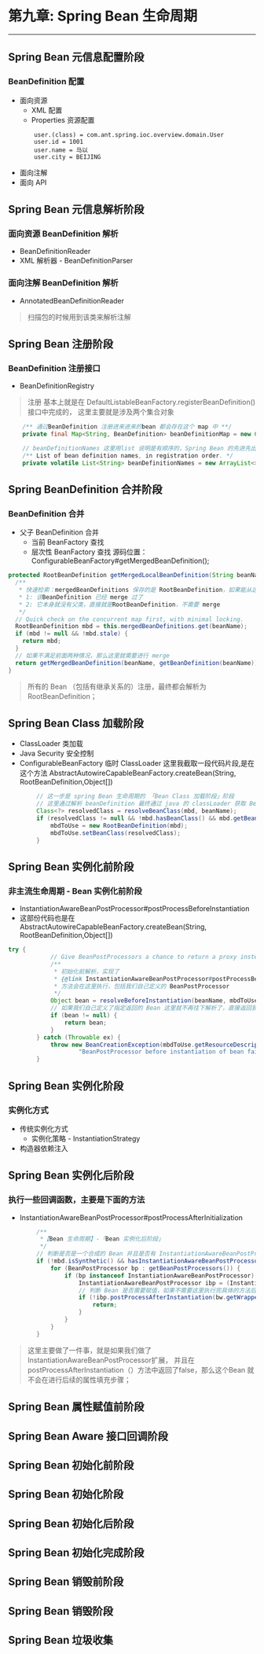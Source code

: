 # 第九章: Spring Bean 生命周期
--- 

## Spring Bean 元信息配置阶段
### BeanDefinition 配置
* 面向资源
    * XML 配置
    * Properties 资源配置
    ```properties
        user.(class) = com.ant.spring.ioc.overview.domain.User
        user.id = 1001
        user.name = 马以
        user.city = BEIJING
    ```
* 面向注解
* 面向 API

## Spring Bean 元信息解析阶段
### 面向资源 BeanDefinition 解析
* BeanDefinitionReader
* XML 解析器 - BeanDefinitionParser

### 面向注解 BeanDefinition 解析
* AnnotatedBeanDefinitionReader
> 扫描包的时候用到该类来解析注解

## Spring Bean 注册阶段
### BeanDefinition 注册接口
* BeanDefinitionRegistry
> 注册 基本上就是在 DefaultListableBeanFactory.registerBeanDefinition() 接口中完成的，
> 这里主要就是涉及两个集合对象
```java
    /** 通过BeanDefinition 注册进来进来的bean 都会存在这个 map 中 **/
    private final Map<String, BeanDefinition> beanDefinitionMap = new ConcurrentHashMap<>(256);

    // beanDefinitionNames 这里用list 说明是有顺序的，Spring Bean 的先进先出特性
    /** List of bean definition names, in registration order. */
    private volatile List<String> beanDefinitionNames = new ArrayList<>(256);
```
## Spring BeanDefinition 合并阶段
### BeanDefinition 合并
* 父子 BeanDefinition 合并
  * 当前 BeanFactory 查找
  * 层次性 BeanFactory 查找
源码位置：ConfigurableBeanFactory#getMergedBeanDefinition();
```java
protected RootBeanDefinition getMergedLocalBeanDefinition(String beanName) throws BeansException {
  /**
   * 快速检索：mergedBeanDefinitions 保存的是 RootBeanDefinition，如果能从这里获取到，那么说明两种情况
   * 1: 该BeanDefinition 已经 merge 过了
   * 2: 它本身就没有父类，直接就是RootBeanDefinition，不需要 merge
   */
  // Quick check on the concurrent map first, with minimal locking.
  RootBeanDefinition mbd = this.mergedBeanDefinitions.get(beanName);
  if (mbd != null && !mbd.stale) {
    return mbd;
  }
  // 如果不满足前面两种情况，那么这里就需要进行 merge
  return getMergedBeanDefinition(beanName, getBeanDefinition(beanName));
}
```
> 所有的 Bean （包括有继承关系的）注册，最终都会解析为 RootBeanDefinition；
## Spring Bean Class 加载阶段
* ClassLoader 类加载
* Java Security 安全控制
* ConfigurableBeanFactory 临时 ClassLoader
这里我截取一段代码片段,是在这个方法
AbstractAutowireCapableBeanFactory.createBean(String, RootBeanDefinition,Object[])
```java
        // 这一步是 spring Bean 生命周期的 「Bean Class 加载阶段」阶段
		// 这里通过解析 beanDefinition 最终通过 java 的 classLoader 获取 Bean 的 Class
		Class<?> resolvedClass = resolveBeanClass(mbd, beanName);
		if (resolvedClass != null && !mbd.hasBeanClass() && mbd.getBeanClassName() != null) {
			mbdToUse = new RootBeanDefinition(mbd);
			mbdToUse.setBeanClass(resolvedClass);
		}
```

## Spring Bean 实例化前阶段
### 非主流生命周期 - Bean 实例化前阶段
* InstantiationAwareBeanPostProcessor#postProcessBeforeInstantiation
* 这部份代码也是在 AbstractAutowireCapableBeanFactory.createBean(String, RootBeanDefinition,Object[])
```java
try {
			// Give BeanPostProcessors a chance to return a proxy instead of the target bean instance.
			/**
			 * 初始化前解析，实现了
			 * {@link InstantiationAwareBeanPostProcessor#postProcessBeforeInstantiation }
			 * 方法会在这里执行，包括我们自己定义的 BeanPostProcessor
			 */
			Object bean = resolveBeforeInstantiation(beanName, mbdToUse);
			// 如果我们自己定义了指定返回的 Bean 这里就不再往下解析了，直接返回我们自己定义的 Bean
			if (bean != null) {
				return bean;
			}
		} catch (Throwable ex) {
			throw new BeanCreationException(mbdToUse.getResourceDescription(), beanName,
					"BeanPostProcessor before instantiation of bean failed", ex);
		}
```

## Spring Bean 实例化阶段
### 实例化方式
* 传统实例化方式
  * 实例化策略 - InstantiationStrategy
* 构造器依赖注入

## Spring Bean 实例化后阶段
### 执行一些回调函数，主要是下面的方法
* InstantiationAwareBeanPostProcessor#postProcessAfterInitialization
```java
        /**
		 *【Bean 生命周期】-「Bean 实例化后阶段」
		 */
		// 判断是否是一个合成的 Bean 并且是否有 InstantiationAwareBeanPostProcessors 处理器
		if (!mbd.isSynthetic() && hasInstantiationAwareBeanPostProcessors()) {
			for (BeanPostProcessor bp : getBeanPostProcessors()) {
				if (bp instanceof InstantiationAwareBeanPostProcessor) {
					InstantiationAwareBeanPostProcessor ibp = (InstantiationAwareBeanPostProcessor) bp;
					// 判断 Bean 是否需要赋值，如果不需要这里执行完具体的方法后（我们方法中可以对bean 进行手动赋值操作）就直接返回
					if (!ibp.postProcessAfterInstantiation(bw.getWrappedInstance(), beanName)) {
						return;
					}
				}
			}
		}
```
> 这里主要做了一件事，就是如果我们做了 InstantiationAwareBeanPostProcessor扩展，
> 并且在postProcessAfterInstantiation（）方法中返回了false，那么这个Bean 就不会在进行后续的属性填充步骤；

## Spring Bean 属性赋值前阶段

## Spring Bean Aware 接口回调阶段

## Spring Bean 初始化前阶段

## Spring Bean 初始化阶段

## Spring Bean 初始化后阶段

## Spring Bean 初始化完成阶段

## Spring Bean 销毁前阶段

## Spring Bean 销毁阶段

## Spring Bean 垃圾收集